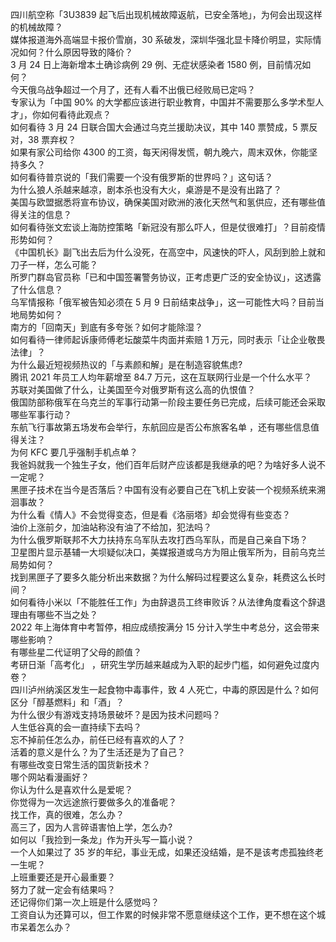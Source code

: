 四川航空称「3U3839 起飞后出现机械故障返航，已安全落地」，为何会出现这样的机械故障？  
媒体报道海外高端显卡报价雪崩，30 系破发，深圳华强北显卡降价明显，实际情况如何？什么原因导致的降价？  
3 月 24 日上海新增本土确诊病例 29 例、无症状感染者 1580 例，目前情况如何？  
今天俄乌战争超过一个月了，还有人看不出俄已经败局已定吗？  
专家认为「中国 90% 的大学都应该进行职业教育，中国并不需要那么多学术型人才」，你如何看待此观点？  
如何看待 3 月 24 日联合国大会通过乌克兰援助决议，其中 140 票赞成，5 票反对，38 票弃权？  
如果有家公司给你 4300 的工资，每天闲得发慌，朝九晚六，周末双休，你能坚持多久？  
如何看待普京说的「我们需要一个没有俄罗斯的世界吗？」这句话？  
为什么狼人杀越来越凉，剧本杀也没有大火，桌游是不是没有出路了？  
美国与欧盟据悉将宣布协议，确保美国对欧洲的液化天然气和氢供应，还有哪些值得关注的信息？  
如何看待张文宏谈上海防控策略「新冠没有那么吓人，但是仗很难打」？目前疫情形势如何？  
《中国机长》副飞出去后为什么没死，在高空中，风速快的吓人，风刮到脸上就和刀子一样，怎么可能？  
所罗门群岛官员称「已和中国签署警务协议，正考虑更广泛的安全协议」，这透露了什么信息？  
乌军情报称「俄军被告知必须在 5 月 9 日前结束战争」，这一可能性大吗？目前当地局势如何？  
南方的「回南天」到底有多夸张？如何才能除湿？  
如何看待一律师起诉康师傅老坛酸菜牛肉面并索赔 1 万元，同时表示「让企业敬畏法律」？  
为什么最近短视频热议的「与素颜和解」是在制造容貌焦虑?  
腾讯 2021 年员工人均年薪增至 84.7 万元，这在互联网行业是一个什么水平？  
苏联对美国做了什么，让美国至今对俄罗斯有这么高的仇恨值？  
俄国防部称俄军在乌克兰的军事行动第一阶段主要任务已完成，后续可能还会采取哪些军事行动？  
东航飞行事故第五场发布会举行，东航回应是否公布旅客名单 ，还有哪些信息值得关注？  
为何 KFC 要几乎强制手机点单？  
我爸妈就我一个独生子女，他们百年后财产应该都是我继承的吧？为啥好多人说不一定呢？  
黑匣子技术在当今是否落后？中国有没有必要自己在飞机上安装一个视频系统来溯洄事故？  
为什么看《情人》不会觉得变态，但是看《洛丽塔》却会觉得有些变态？  
油价上涨前夕，加油站称没有油了不给加，犯法吗？  
为什么俄罗斯联邦不大力扶持东乌军队去攻打西乌军队，而是自己亲自下场？  
卫星图片显示基辅一大坝疑似决口，美媒报道或乌方为阻止俄军所为，目前乌克兰局势如何？  
找到黑匣子了要多久能分析出来数据？为什么解码过程要这么复杂，耗费这么长时间？  
如何看待小米以「不能胜任工作」为由辞退员工终审败诉？从法律角度看这个辞退理由有哪些不当之处？  
2022 年上海体育中考暂停，相应成绩按满分 15 分计入学生中考总分，这会带来哪些影响？  
有哪些星二代证明了父母的颜值？  
考研日渐「高考化」 ，研究生学历越来越成为入职的起步门槛，如何避免过度内卷？  
四川泸州纳溪区发生一起食物中毒事件，致 4 人死亡，中毒的原因是什么？如何区分「醇基燃料」和「酒」？  
为什么很少有游戏支持场景破坏？是因为技术问题吗？  
人生低谷真的会一直持续下去吗？  
忘不掉前任怎么办，前任已经有喜欢的人了？  
活着的意义是什么？为了生活还是为了自己？  
有哪些改变日常生活的国货新技术？  
哪个网站看漫画好？  
你认为什么是喜欢什么是爱呢？  
你觉得为一次远途旅行要做多久的准备呢？  
找工作，真的很难，怎么办？  
高三了，因为人言碎语害怕上学，怎么办?  
如何以「我捡到一条龙」作为开头写一篇小说？  
一个人如果过了 35 岁的年纪，事业无成，如果还没结婚，是不是该考虑孤独终老一生呢？  
上班重要还是开心最重要？  
努力了就一定会有结果吗？  
还记得你们第一次上班是什么感觉吗？  
工资自认为还算可以，但工作累的时候非常不愿意继续这个工作，更不想在这个城市呆着怎么办？  
